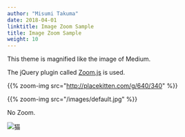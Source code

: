 ```yaml
---
author: "Misumi Takuma"
date: 2018-04-01
linktitle: Image Zoom Sample
title: Image Zoom Sample
weight: 10
---
```


This theme is magnified like the image of Medium.

The jQuery plugin called [Zoom.js](https://github.com/fat/zoom.js/) is used.

{{% zoom-img src="http://placekitten.com/g/640/340" %}}

{{% zoom-img src="/images/default.jpg" %}}

No Zoom.

![猫](http://placekitten.com/g/1000/700 "サンプル")
